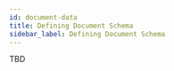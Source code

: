 ```yaml
---
id: document-data
title: Defining Document Schema
sidebar_label: Defining Document Schema
---
```


TBD

